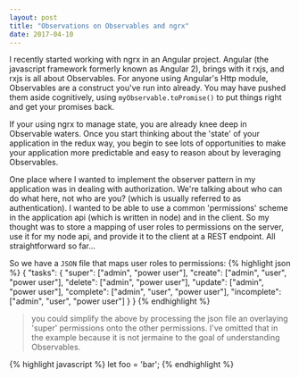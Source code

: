 ```yaml
---
layout: post
title: "Observations on Observables and ngrx"
date: 2017-04-10
---
```


I recently started working with ngrx in an Angular project.  Angular (the javascript framework formerly known as Angular 2), brings with it rxjs, and rxjs is all about Observables.  For anyone using Angular's Http module, Observables are a construct you've run into already.  You may have pushed them aside cognitively, using `myObservable.toPromise()` to put things right and get your promises back.

If your using ngrx to manage state, you are already knee deep in Observable waters.  Once you start thinking about the 'state' of your application in the redux way, you begin to see lots of opportunities to make your application more predictable and easy to reason about by leveraging Observables.

One place where I wanted to implement the observer pattern in my application was in dealing with authorization.  We're talking about who can do what here, not who are you? (which is usually referred to as authentication).  I wanted to be able to use a common 'permissions' scheme in the application api (which is written in node) and in the client.  So my thought was to store a mapping of user roles to permissions on the server, use it for my node api, and provide it to the client at a REST endpoint.  All straightforward so far...

So we have a `JSON` file that maps user roles to permissions:
{% highlight json %}
{
    "tasks": {
        "super": ["admin", "power user"],
        "create": ["admin", "user", "power user"],
        "delete": ["admin", "power user"],
        "update": ["admin", "power user"],
        "complete": ["admin", "user", "power user"],
        "incomplete": ["admin", "user", "power user"]
    }
}
{% endhighlight %}
> you could simplify the above by processing the json file an overlaying 'super' permissions onto the other permissions.  I've omitted that in the example because it is not jermaine to the goal of understanding Observables.

{% highlight javascript %}
let foo = 'bar';
{% endhighlight %}
